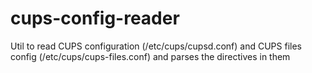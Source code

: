 # cups-config-reader
Util to read CUPS configuration (/etc/cups/cupsd.conf) and CUPS files config (/etc/cups/cups-files.conf) and parses the directives in them
